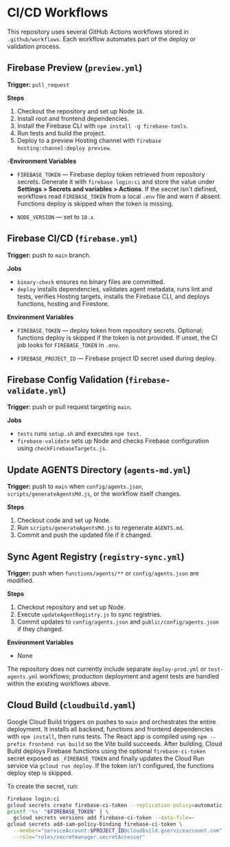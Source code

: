 # CI/CD Workflows

This repository uses several GitHub Actions workflows stored in `.github/workflows`.
Each workflow automates part of the deploy or validation process.

## Firebase Preview (`preview.yml`)

**Trigger:** `pull_request`

**Steps**
1. Checkout the repository and set up Node `18`.
2. Install root and frontend dependencies.
3. Install the Firebase CLI with `npm install -g firebase-tools`.
4. Run tests and build the project.
5. Deploy to a preview Hosting channel with `firebase hosting:channel:deploy preview`.

-**Environment Variables**
- `FIREBASE_TOKEN` &mdash; Firebase deploy token retrieved from repository secrets. Generate it with `firebase login:ci` and store the value under **Settings > Secrets and variables > Actions**. If the secret isn't defined, workflows read `FIREBASE_TOKEN` from a local `.env` file and warn if absent. Functions deploy is skipped when the token is missing.

- `NODE_VERSION` &mdash; set to `18.x`.

## Firebase CI/CD (`firebase.yml`)

**Trigger:** push to `main` branch.

**Jobs**
- `binary-check` ensures no binary files are committed.
- `deploy` installs dependencies, validates agent metadata, runs lint and tests, verifies Hosting targets, installs the Firebase CLI, and deploys functions, hosting and Firestore.

**Environment Variables**
- `FIREBASE_TOKEN` &mdash; deploy token from repository secrets. Optional; functions deploy is skipped if the token is not provided. If unset, the CI job looks for `FIREBASE_TOKEN` in `.env`.

- `FIREBASE_PROJECT_ID` &mdash; Firebase project ID secret used during deploy.

## Firebase Config Validation (`firebase-validate.yml`)

**Trigger:** push or pull request targeting `main`.

**Jobs**
- `tests` runs `setup.sh` and executes `npm test`.
- `firebase-validate` sets up Node and checks Firebase configuration using `checkFirebaseTargets.js`.

## Update AGENTS Directory (`agents-md.yml`)

**Trigger:** push to `main` when `config/agents.json`, `scripts/generateAgentsMd.js`, or the workflow itself changes.

**Steps**
1. Checkout code and set up Node.
2. Run `scripts/generateAgentsMd.js` to regenerate `AGENTS.md`.
3. Commit and push the updated file if it changed.

## Sync Agent Registry (`registry-sync.yml`)

**Trigger:** push when `functions/agents/**` or `config/agents.json` are modified.

**Steps**
1. Checkout repository and set up Node.
2. Execute `updateAgentRegistry.js` to sync registries.
3. Commit updates to `config/agents.json` and `public/config/agents.json` if they changed.

**Environment Variables**
- None

The repository does not currently include separate `deploy-prod.yml` or `test-agents.yml` workflows; production deployment and agent tests are handled within the existing workflows above.

## Cloud Build (`cloudbuild.yaml`)

Google Cloud Build triggers on pushes to `main` and orchestrates the entire deployment. It installs all backend, functions and frontend dependencies with `npm install`, then runs tests. The React app is compiled using `npm --prefix frontend run build` so the Vite build succeeds. After building, Cloud Build deploys Firebase functions using the optional `firebase-ci-token` secret exposed as `_FIREBASE_TOKEN` and finally updates the Cloud Run service via `gcloud run deploy`.
If the token isn't configured, the functions deploy step is skipped.

To create the secret, run:

```bash
firebase login:ci
gcloud secrets create firebase-ci-token --replication-policy=automatic
printf '%s' "$FIREBASE_TOKEN" | \
  gcloud secrets versions add firebase-ci-token --data-file=-
gcloud secrets add-iam-policy-binding firebase-ci-token \
  --member="serviceAccount:$PROJECT_ID@cloudbuild.gserviceaccount.com" \
  --role="roles/secretmanager.secretAccessor"
```
